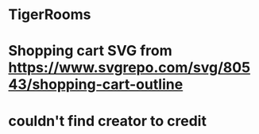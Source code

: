# TigerRooms

# Shopping cart SVG from https://www.svgrepo.com/svg/80543/shopping-cart-outline
# couldn't find creator to credit